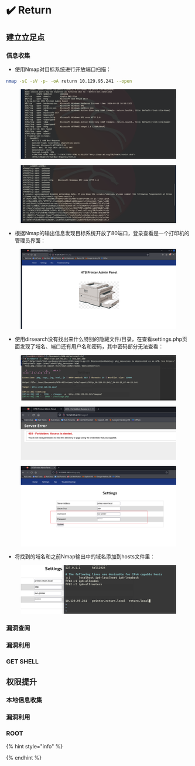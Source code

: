 # ✔️ Return

## 建立立足点

### 信息收集

* 使用Nmap对目标系统进行开放端口扫描：

```bash
nmap -sC -sV -p- -oA return 10.129.95.241 --open
```

<figure><img src="../../.gitbook/assets/1 (19).png" alt=""><figcaption></figcaption></figure>

<figure><img src="../../.gitbook/assets/2 (15).png" alt=""><figcaption></figcaption></figure>

* 根据Nmap的输出信息发现目标系统开放了80端口，登录查看是一个打印机的管理员界面：

<figure><img src="../../.gitbook/assets/3 (17).png" alt=""><figcaption></figcaption></figure>

* 使用dirsearch没有找出来什么特别的隐藏文件/目录，在查看settings.php页面发现了域名、端口还有用户名和密码，其中密码部分无法查看：

<figure><img src="../../.gitbook/assets/4 (16).png" alt=""><figcaption></figcaption></figure>

<figure><img src="../../.gitbook/assets/5 (15).png" alt=""><figcaption></figcaption></figure>

<figure><img src="../../.gitbook/assets/6 (16).png" alt=""><figcaption></figcaption></figure>

* 将找到的域名和之前Nmap输出中的域名添加到hosts文件里：

<figure><img src="../../.gitbook/assets/7 (18).png" alt=""><figcaption></figcaption></figure>















### 漏洞查阅







### 漏洞利用









### GET SHELL









## 权限提升

### 本地信息收集







### 漏洞利用







### ROOT







{% hint style="info" %}

{% endhint %}
